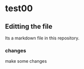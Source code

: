 # test00

## Editting the file 

Its a markdown file in this repository. 

### changes

make some changes 
